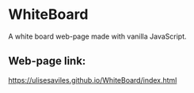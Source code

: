 # WhiteBoard #
A white board web-page made with vanilla JavaScript.
## Web-page link: ##
https://ulisesaviles.github.io/WhiteBoard/index.html

